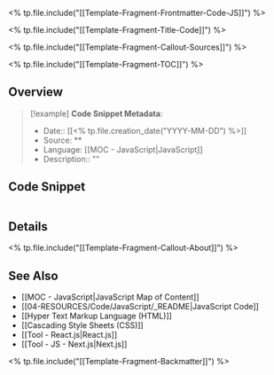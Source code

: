 <% tp.file.include("[[Template-Fragment-Frontmatter-Code-JS]]") %>

<% tp.file.include("[[Template-Fragment-Title-Code]]") %>

<% tp.file.include("[[Template-Fragment-Callout-Sources]]") %>

<% tp.file.include("[[Template-Fragment-TOC]]") %>

## Overview

> [!example] **Code Snippet Metadata**:
> - Date:: [[<% tp.file.creation_date("YYYY-MM-DD") %>]]
> - Source: **
> - Language: [[MOC - JavaScript|JavaScript]]
> - Description:: ""

## Code Snippet

```javascript

```

## Details

<% tp.file.include("[[Template-Fragment-Callout-About]]") %>

## See Also

- [[MOC - JavaScript|JavaScript Map of Content]]
- [[04-RESOURCES/Code/JavaScript/_README|JavaScript Code]]
- [[Hyper Text Markup Language (HTML)]]
- [[Cascading Style Sheets (CSS)]]
- [[Tool - React.js|React.js]]
- [[Tool - JS - Next.js|Next.js]]

<% tp.file.include("[[Template-Fragment-Backmatter]]") %>